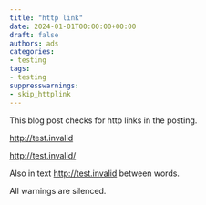 ```yaml
---
title: "http link"
date: 2024-01-01T00:00:00+00:00
draft: false
authors: ads
categories:
- testing
tags:
- testing
suppresswarnings:
- skip_httplink
---
```


This blog post checks for http links in the posting.

http://test.invalid

http://test.invalid/

Also in text http://test.invalid between words.

All warnings are silenced.
